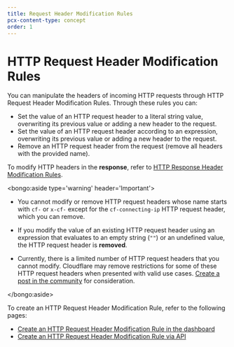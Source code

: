 ```yaml
---
title: Request Header Modification Rules
pcx-content-type: concept
order: 1
---
```


# HTTP Request Header Modification Rules

You can manipulate the headers of incoming HTTP requests through HTTP Request Header Modification Rules. Through these rules you can:

- Set the value of an HTTP request header to a literal string value, overwriting its previous value or adding a new header to the request.
- Set the value of an HTTP request header according to an expression, overwriting its previous value or adding a new header to the request.
- Remove an HTTP request header from the request (remove all headers with the provided name).

To modify HTTP headers in the **response**, refer to [HTTP Response Header Modification Rules](/transform/response-header-modification).

<bongo:aside type='warning' header='Important'>

- You cannot modify or remove HTTP request headers whose name starts with `cf-` or `x-cf-` except for the `cf-connecting-ip` HTTP request header, which you can remove.

- If you modify the value of an existing HTTP request header using an expression that evaluates to an empty string (`""`) or an undefined value, the HTTP request header is **removed**.

- Currently, there is a limited number of HTTP request headers that you cannot modify. Cloudflare may remove restrictions for some of these HTTP request headers when presented with valid use cases. [Create a post in the community](https://community.cloudflare.com) for consideration.

</bongo:aside>

To create an HTTP Request Header Modification Rule, refer to the following pages:

- [Create an HTTP Request Header Modification Rule in the dashboard](/transform/request-header-modification/create-dashboard)
- [Create an HTTP Request Header Modification Rule via API](/transform/request-header-modification/create-api)
